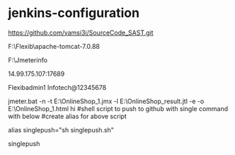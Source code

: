 # jenkins-configuration
https://github.com/vamsi3i/SourceCode_SAST.git

F:\Flexib\apache-tomcat-7.0.88

F:\Jmeterinfo

14.99.175.107:17689

Flexibadmin1 Infotech@12345678

jmeter.bat -n -t E:\OnlineShop_1.jmx -l E:\OnlineShop_result.jtl -e -o E:\OnlineShop_1.html
 hi
#shell script to push to github with single command with below #create alias for above script

alias singlepush="sh singlepush.sh"

singlepush
